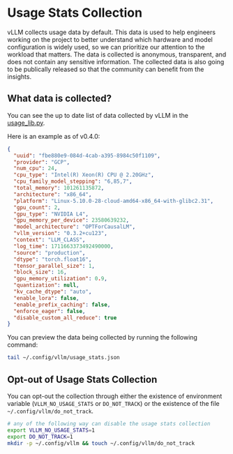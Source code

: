 # Usage Stats Collection

vLLM collects usage data by default. This data is used to help engineers working on the project to better understand which hardware and model configuration is widely used, so we can prioritize our attention to the workload that matters. The data is collected is anonymous, transparent, and does not contain any sensitive information. The collected data is also going to be publically released so that the community can benefit from the insights.

## What data is collected?

You can see the up to date list of data collected by vLLM in the [usage_lib.py](https://github.com/vllm-project/vllm/blob/main/vllm/usage/usage_lib.py).

Here is an example as of v0.4.0:

```json
{
  "uuid": "fbe880e9-084d-4cab-a395-8984c50f1109",
  "provider": "GCP",
  "num_cpu": 24,
  "cpu_type": "Intel(R) Xeon(R) CPU @ 2.20GHz",
  "cpu_family_model_stepping": "6,85,7",
  "total_memory": 101261135872,
  "architecture": "x86_64",
  "platform": "Linux-5.10.0-28-cloud-amd64-x86_64-with-glibc2.31",
  "gpu_count": 2,
  "gpu_type": "NVIDIA L4",
  "gpu_memory_per_device": 23580639232,
  "model_architecture": "OPTForCausalLM",
  "vllm_version": "0.3.2+cu123",
  "context": "LLM_CLASS",
  "log_time": 1711663373492490000,
  "source": "production",
  "dtype": "torch.float16",
  "tensor_parallel_size": 1,
  "block_size": 16,
  "gpu_memory_utilization": 0.9,
  "quantization": null,
  "kv_cache_dtype": "auto",
  "enable_lora": false,
  "enable_prefix_caching": false,
  "enforce_eager": false,
  "disable_custom_all_reduce": true
}
```

You can preview the data being collected by running the following command:

```bash
tail ~/.config/vllm/usage_stats.json
```

## Opt-out of Usage Stats Collection

You can opt-out the collection through either the existence of environment variable (`VLLM_NO_USAGE_STATS` or `DO_NOT_TRACK`)
or the existence of the file `~/.config/vllm/do_not_track`.

```bash
# any of the following way can disable the usage stats collection
export VLLM_NO_USAGE_STATS=1
export DO_NOT_TRACK=1
mkdir -p ~/.config/vllm && touch ~/.config/vllm/do_not_track
```
